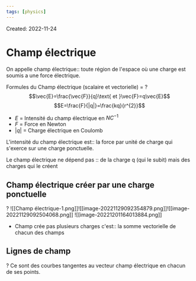 ```yaml
---
tags: [physics] 
---
```

Created: 2022-11-24

# Champ électrique
On appelle champ électrique:: toute région de l'espace où une charge est soumis a une force électrique.
<!--SR:!2024-04-04,84,150-->

Formules du Champ électrique (scalaire et vectorielle) =
?
$$\vec{E}=\frac{\vec{F}}{q}\text{ et }\vec{F}=q\vec{E}$$
$$E=\frac{F}{|q|}=\frac{kq}{r^{2}}$$
- $E$ = Intensité du champ électrique en $NC^{-1}$
- $F$ = Force en Newton 
- $|q|$ = Charge électrique en Coulomb
<!--SR:!2024-02-23,237,210-->

L'intensité du champ électrique est:: la force par unité de charge qui s'exerce sur une charge ponctuelle.
<!--SR:!2024-02-14,18,199-->

Le champ électrique ne dépend pas :: de la charge q (qui le subit) mais des charges qui le créent
<!--SR:!2024-03-14,269,230-->

## Champ électrique créer par une charge ponctuelle
?
![[Champ électrique-1.png]]![[image-20221129092354879.png]]![[image-20221129092504068.png]]
![[image-20221201164013884.png]]
<!--SR:!2024-02-28,101,210-->


- Champ crée pas plusieurs charges c'est:: la somme vectorielle de chacun des champs
<!--SR:!2024-03-09,46,156-->

## Lignes de champ
?
Ce sont des courbes tangentes au vecteur champ électrique en chacun de ses points.
<!--SR:!2024-03-01,100,210-->


